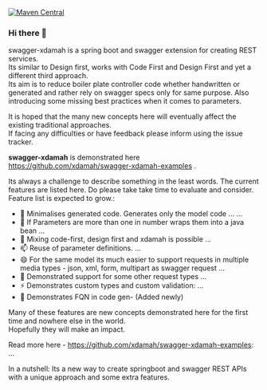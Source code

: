 [![Maven Central](https://maven-badges.herokuapp.com/maven-central/io.github.xdamah/swagger-xdamah/badge.svg)](https://maven-badges.herokuapp.com/maven-central/io.github.swagger-xdamah/swagger-xdamah)  


### Hi there 👋

swagger-xdamah is a spring boot and swagger extension for creating REST services.  
Its similar to Design first, works with Code First and Design First and yet a different third approach.  
Its aim is to reduce boiler plate controller code whether handwritten or generated and rather rely on swagger specs only for same purpose. Also introducing some missing best practices when it comes to parameters.  

It is hoped that the many new concepts here will eventually affect the existing traditional approaches.  
If facing any difficulties or have feedback please inform using the issue tracker.   


**swagger-xdamah** is demonstrated here https://github.com/xdamah/swagger-xdamah-examples .

Its always a challenge to describe something in the least words. The current features are listed here. Do please take take time to evaluate and consider. Feature list is expected to grow.:  

- 🔭 Minimalises generated code.  Generates only the model code ... ...
- 🤔 If Parameters are more than one in number wraps them into a java bean ...
- 💬 Mixing code-first, design first and xdamah is possible ...
- 📫 Reuse of parameter definitions. ...
- 😄 For the same model its much easier to support requests in multiple media types - json, xml, form, multipart as swagger request ...
- 👯 Demonstrated support for some other request types ...  
- ⚡ Demonstrates custom types and custom validation: ...
- 🌱 Demonstrates FQN in code gen- (Added newly)

Many of these features are new concepts demonstrated here for the first time and nowhere else in the world.   
Hopefully they will make an impact.     

Read more here - https://github.com/xdamah/swagger-xdamah-examples: ...


In a nutshell: Its a  new way to create springboot and swagger REST APIs with a unique approach and some extra features.  




